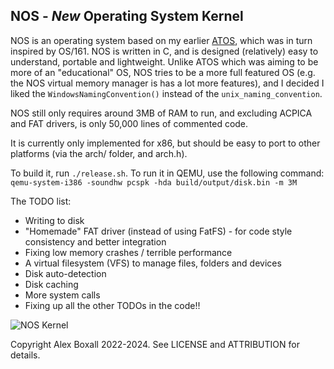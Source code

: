 ## NOS - *New* Operating System Kernel ##

NOS is an operating system based on my earlier [ATOS](https://github.com/alexdboxall/ATOS), which was in turn inspired by OS/161. NOS is written in C, and is designed (relatively) easy to understand, portable and lightweight. Unlike ATOS which was aiming to be more of an "educational" OS, NOS tries to be a more full featured OS (e.g. the NOS virtual memory manager is has a lot more features), and I decided I liked the `WindowsNamingConvention()` instead of the `unix_naming_convention`.

NOS still only requires around 3MB of RAM to run, and excluding ACPICA and FAT drivers, is only 50,000 lines of commented code.

It is currently only implemented for x86, but should be easy to port to other platforms (via the arch/ folder, and arch.h).

To build it, run `./release.sh`. To run it in QEMU, use the following command: `qemu-system-i386 -soundhw pcspk -hda build/output/disk.bin -m 3M`

The TODO list:
- Writing to disk
- "Homemade" FAT driver (instead of using FatFS) - for code style consistency and better integration
- Fixing low memory crashes / terrible performance
- A virtual filesystem (VFS) to manage files, folders and devices
- Disk auto-detection
- Disk caching
- More system calls
- Fixing up all the other TODOs in the code!!

![NOS Kernel](https://github.com/alexdboxall/NOS/blob/main/doc/assets/readmeimg.png "ATOS Kernel")

Copyright Alex Boxall 2022-2024. See LICENSE and ATTRIBUTION for details.